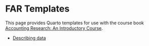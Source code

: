 # FAR Templates

This page provides Quarto templates for use with the course book [Accounting Research: An Introductory Course](https://iangow.github.io/far_book/).

 - [Describing data](https://github.com/iangow/far_templates/raw/main/r-intro.qmd)